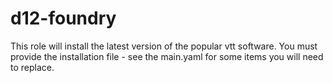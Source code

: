# d12-foundry

This role will install the latest version of the popular vtt software. You must provide the installation file - see the main.yaml for some items you will need to replace. 